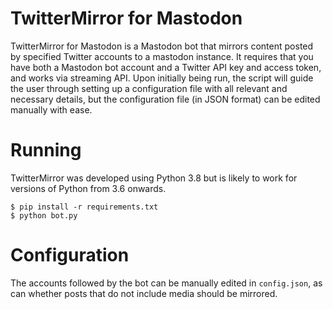 # TwitterMirror for Mastodon

TwitterMirror for Mastodon is a Mastodon bot that mirrors content posted by specified Twitter accounts to a mastodon instance.
It requires that you have both a Mastodon bot account and a Twitter API key and access token, and works via streaming API. Upon initially
being run, the script will guide the user through setting up a configuration file with all relevant and necessary details, but the configuration
file (in JSON format) can be edited manually with ease.

# Running

TwitterMirror was developed using Python 3.8 but is likely to work for versions of Python from 3.6 onwards.

```
$ pip install -r requirements.txt
$ python bot.py
```

# Configuration

The accounts followed by the bot can be manually edited in `config.json`, as can whether posts that do not include media should be mirrored.
